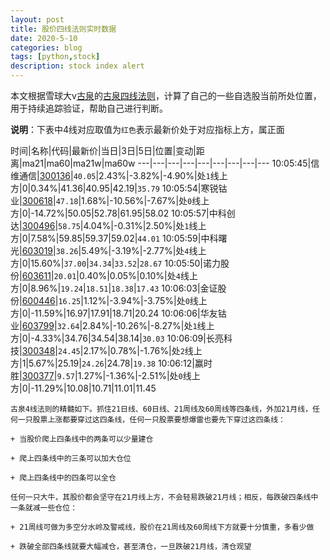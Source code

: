 ```yaml
---
layout: post
title: 股价四线法则实时数据
date: 2020-5-10
categories: blog
tags: [python,stock]
description: stock index alert
---
```



本文根据雪球大v[古泉](https://xueqiu.com/u/7148646888)的[古泉四线法则](https://xueqiu.com/7148646888/130498192)，计算了自己的一些自选股当前所处位置，用于持续追踪验证，帮助自己进行判断。

**说明**：下表中4线对应取值为`红色`表示最新价处于对应指标上方，属正面

时间|名称|代码|最新价|当日|3日|5日|位置|变动|距离|ma21|ma60|ma21w|ma60w
---|---|---|---|---|---|---|---|---
10:05:45|信维通信|[300136](https://xueqiu.com/S/SZ300136)|`40.05`|2.43%|-3.82%|-4.90%|处`1`线上方|0|0.34%|41.36|40.95|42.19|`35.79`
10:05:54|寒锐钴业|[300618](https://xueqiu.com/S/SZ300618)|`47.18`|1.68%|-10.56%|-7.67%|处`0`线上方|0|-14.72%|50.05|52.78|61.95|58.02
10:05:57|中科创达|[300496](https://xueqiu.com/S/SZ300496)|`58.75`|4.04%|-0.31%|2.50%|处`1`线上方|0|7.58%|59.85|59.37|59.02|`44.01`
10:05:59|中科曙光|[603019](https://xueqiu.com/S/SH603019)|`38.26`|5.49%|-3.19%|-2.77%|处`4`线上方|0|15.60%|`37.00`|`34.34`|`33.52`|`28.67`
10:05:50|诺力股份|[603611](https://xueqiu.com/S/SH603611)|`20.01`|0.40%|0.05%|0.10%|处`4`线上方|0|8.96%|`19.24`|`18.51`|`18.38`|`17.43`
10:06:03|金证股份|[600446](https://xueqiu.com/S/SH600446)|`16.25`|1.12%|-3.94%|-3.75%|处`0`线上方|0|-11.59%|16.97|17.91|18.71|20.24
10:06:06|华友钴业|[603799](https://xueqiu.com/S/SH603799)|`32.64`|2.84%|-10.26%|-8.27%|处`1`线上方|0|-4.33%|34.76|34.54|38.14|`30.03`
10:06:09|长亮科技|[300348](https://xueqiu.com/S/SZ300348)|`24.45`|2.17%|0.78%|-1.76%|处`2`线上方|1|5.67%|25.19|`24.26`|24.78|`19.38`
10:06:12|赢时胜|[300377](https://xueqiu.com/S/SZ300377)|`9.57`|1.27%|-1.36%|-2.51%|处`0`线上方|0|-11.29%|10.08|10.71|11.01|11.45

```
古泉4线法则的精髓如下。抓住21日线、60日线、21周线及60周线等四条线，外加21月线，任何一只股票上涨都要穿过这四条线，任何一只股票要想爆雷也要先下穿过这四条线：

+ 当股价爬上四条线中的两条可以少量建仓

+ 爬上四条线中的三条可以加大仓位

+ 爬上四条线中的四条可以全仓

任何一只大牛，其股价都会坚守在21月线上方，不会轻易跌破21月线；相反，每跌破四条线中一条就减一些仓位：

+ 21周线可做为多空分水岭及警戒线，股价在21周线及60周线下方就要十分慎重，多看少做

+ 跌破全部四条线就要大幅减仓，甚至清仓，一旦跌破21月线，清仓观望
```